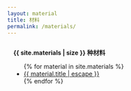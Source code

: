 ```yaml
---
layout: material
title: 材料
permalink: /materials/
---
```


<div style="padding: 1em;">
<span style="font-weight: bold;" >{{ site.materials | size }} 种材料</span>
<ul>
    {% for material in site.materials %}
    <li>
        <a href="{{ material.url | relative_url }}">{{ material.title | escape }}</a>
    </li>
    {% endfor %}
</ul>
</div>

